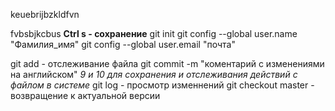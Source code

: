 keuebrijbzkldfvn

fvbsbjkcbus
**Ctrl s - сохранение**
git init
git config --global user.name "Фамилия_имя"
git config --global user.email "почта"

git add - отслеживание файла
git commit -m "коментарий с изменениями на английском"
*9 и 10 для сохранения и отслеживания действий с файлом в системе*
git log - просмотр изменнений 
git checkout master - возвращение к актуальной версии 